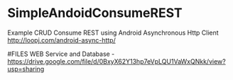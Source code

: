# SimpleAndoidConsumeREST
Example CRUD Consume REST using Android Asynchronous Http Client http://loopj.com/android-async-http/

#FILES
WEB Service and Database - https://drive.google.com/file/d/0BxyX62Y13hp7eVpLQU1VaWxQNkk/view?usp=sharing
